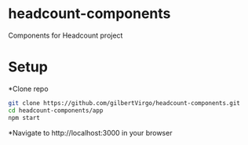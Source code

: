 # headcount-components
Components for Headcount project

# Setup

*Clone repo
```bash
git clone https://github.com/gilbertVirgo/headcount-components.git
cd headcount-components/app
npm start
```
*Navigate to http://localhost:3000 in your browser
